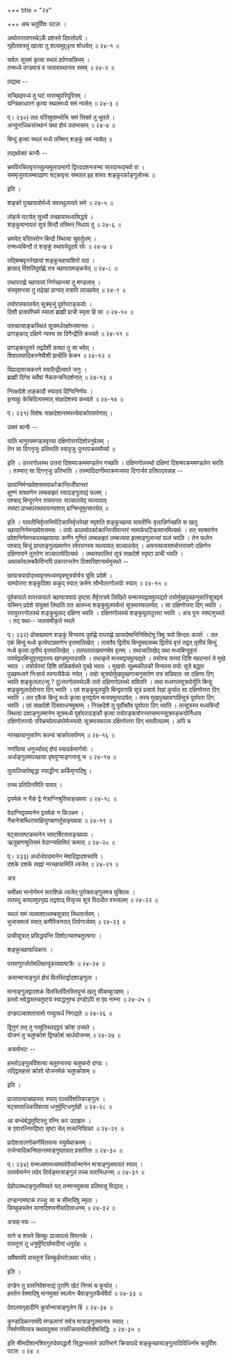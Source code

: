 +++
title = "२४"

+++
अथ चतुर्विंशः पटलः ।  

अथोत्तरायणस्थेऽर्के प्रशस्ते दिवसोदये ।  
गृहीतवास्तुं खात्वा तु शल्यमुद्द्धृत्य शोधयेत् ॥ २४-१ ॥  

सर्वतः सुसमं कृत्वा स्थलं दर्पणसन्निभम् ।  
तन्मध्ये दण्डमात्रं व जलावस्थानतः समम् ॥ २४-२ ॥  

तद्यथा --  

सच्छिद्रमध्यं तु घटं भाराम्बुपरिपूरितम् ।  
यन्त्रिकाधारगं कृत्वा स्थलमध्ये समं न्यसेत् ॥ २४-३ ॥  

प्। २३०) ततः परिस्रुताम्भोभिः समं सिक्ते तु भूतले ।  
अन्यूनाधिकसंस्थानं यथा ज्ञेयं तदम्भसाम् ॥ २४-४ ॥  

बिन्दुं कृत्वा स्थलं मध्ये तस्मिन् शङ्कुं समं न्यसेत् ॥  

तद्यथोक्तं चान्यैः --  

भ्रमविरचितवृत्तस्तुल्यमूलाग्रभागो द्विरददशनजन्मा सारदारूद्भवो वा ।  
सममृजुरवलम्बादव्रणः षट्कवृत्तः समतल इह शस्तः शङ्कुरर्काङ्गुलोच्चः ॥  

इति ।  

शङ्को पुच्छाग्रयोर्मध्ये यवस्थूलायते समे ॥ २४-५ ॥  

लोहजे घटयेत् सूच्यौ तच्छायामध्यसिद्धये ।  
शङ्कुमानायतं सूत्रं बिन्दौ तस्मिन् निधाय तु ॥ २४-६ ॥  

भ्रमयेत् परितस्तेन बिन्दौ स्थित्वा सुवर्तुलम् ।  
तन्मध्यबिन्दौ तं शङ्कुं स्थापयेदुदये रवेः ॥ २४-७ ॥  

तद्बिम्बवृत्तरेखायां शङ्कुच्छायाशिरो यदा ।  
ह्रासाद् विंशतिपूर्वाह्णे तत्र च्छायाग्रमङ्कयेत् ॥ २४-८ ॥  

तथापराह्णे च्छायायां निर्गच्छन्त्यां तु मण्डलात् ।  
संस्पृशन्त्यां तु तद्रेखां प्राग्वत् तत्रापि लाञ्छयेत् ॥ २४-९ ॥  

तयोरास्फालयेत् सूत्रमृजुं पूर्वापराङ्कयोः ।  
दिशौ प्राक्पश्चिमे स्यातां ब्राह्मी प्राची स्मृता हि सा ॥ २४-१० ॥  

पाश्चात्याङ्कस्थितं सूत्रमर्धरक्षोघ्नमानतः ।  
प्रागङ्काद् दक्षिणे न्यस्य सा दिगैन्द्रीति कथ्यते ॥ २४-११ ॥  

प्रागङ्कादुत्तरे तद्वदैशी काष्ठा तु सा भवेत् ।  
शिवालयादिकरणेष्वैशी प्राचीति केचन ॥ २४-१२ ॥  

विप्राद्यावासकरणे स्यादैन्द्रीत्यपरे जगुः ।  
ब्राह्मी दिगेव सर्वेषां नैकतन्त्रनिदर्शनात् ॥ २४-१३ ॥  

निरक्षदेशे लङ्कादौ स्यादयं दिग्विनिर्णयः ।  
इत्याहुः केचिदित्यस्मात् साक्षदेशस्य कथ्यते ॥ २४-१४ ॥  

प्। २३१) विशेषः साक्षदेशानामस्त्येवार्कापसर्पणात् ।  

उक्तं चान्यैः --  

याति भानुरपमण्डलवृत्त्या दक्षिणोत्तरदिशोरनुवेलम् ।  
तेन सा दिगनृजुः प्रतिभाति स्यादृजुः पुनरपक्रममौर्व्या ॥  

इति । उत्तरगोलस्थ उत्तरां दिशमपक्रममण्डलेन गच्छति । दक्षिणगोलस्थो दक्षिणां दिशमपक्रममण्डलेन चरति । तस्मात् सा दिगनृजुः प्रतिभाति । तस्मादिदानीमपक्रमज्यया दिगार्जवं प्रतिपादयन्नाह --  

छायानिर्मनप्रवेशसमयार्काक्रान्तिजीवान्तरं  
क्षुण्णं सश्रवणेन लम्बकहृतं स्यादङ्गुलाद्यं फलम् ।  
पश्चाद् बिन्दुरनेन रव्ययनतः सञ्चालयेद् व्यत्ययात्  
स्पष्टा प्राच्यपराथवायनवशात् प्राग्बिन्दुमुत्सारयेत् ॥  

इति । यावतीभिर्वृत्ताभिर्घटिकाभिर्वृत्तरेखां स्पृशति शङ्कुच्छाया यावतीभिः वृत्तान्निर्गच्छति स खलु च्छायानिर्गमनप्रवेशसमयः । तयोः कालयोरर्काक्रान्तिजीवान्तरं नामार्कघटिकामानमित्यर्थः । तत् स्वश्रवणेन प्रवेशनिर्गमनकालच्छायायाः कर्णेन गुणितं लम्बकहृतं लम्बज्यया हृतमङ्गुलाभ्यां फलं भवति । तेन फलेन पश्चाद् बिन्दुं प्राप्ताङ्गुलप्रमाणेन रवेरयनस्य व्यत्ययात् सञ्चालयेत् । अयनव्यत्ययश्चोत्तरायणे दक्षिणेन दक्षिणायने तूत्तरेण सञ्चालयेदित्यर्थः । तथास्फालितं सूत्रं साक्षदेशे स्पृष्टा प्राची भवति । अथार्कावलम्बकैर्विनापि प्रकारान्तरेण दिक्परिज्ञानार्थमुच्यते --  

छायात्रयाग्रोद्भववृत्तमध्यस्पृक्सूत्रयोर्यत्र युतिः प्रदेशे ।  
याम्योत्तरा शङ्कुदिशा ककुप् स्यात् क्रमेण सौम्येतरगोलयोः स्यात् ॥ २४-१५ ॥  

पूर्वकपाले वापरकपाले च्छायात्रयाग्रं दृष्ट्वा तैर्वृत्तत्रये लिखिते यन्मत्स्यद्वयमुत्पद्यते तयोर्मुखपुच्छानुसारिसूत्रद्वयं यस्मिन् प्रदेशे संयुक्तं तिष्ठति तत आरम्भ्य शङ्कुमूलपर्यन्तं सूत्रमास्फालयेत् । सा दक्षिणोत्तरा दिग् भवति । रवावुत्तरगोलस्थे शङ्कुमूलाद् दक्षिणा भवति । दक्षिणगोलस्थे शङ्कुमूलादुत्तरा भवति । अत्र पुनः स्पष्टमुच्यते । तद् यथा-- जलसमीकृते स्थले   

प्। २३२) प्रोक्तप्रमाणं शङ्कुं विन्यस्य पूर्वाह्णे वापराह्णे छायाग्रेष्वभिनिविष्टेषु त्रिषु त्रयो बिन्दवः कार्याः । तत एकं बिन्दुं मध्ये कृत्वेष्टप्रमाणेन वृत्तमालिखेत् । तावतैव द्वितीयं बिन्दुमवलम्ब्य द्वितीयं वृत्तं तद्वत् तृतीयं बिन्दुं मध्ये कृत्वा तृतीयं वृत्तमालिखेत् । ततस्तावत्प्रमाणमेव वृत्तम् । तथाचालिखेद् यथा मध्यबिन्दुवृत्तं पार्श्वद्वयबिन्दुवृत्तद्वयस्य खण्डमुत्पादयति । तथाकृते मत्स्यद्वयमुत्पद्यते । तयोश्च यस्यां दिशि महदन्तरं ते मुखे भवतः । तयोर्यस्यां दिशि सन्निकर्षस्ते पुच्छे भवतः । मुखयोः सूक्ष्मकीलकौ विन्यस्य तयोः सूत्रे बद्ध्वा पुच्छमध्यगे निःसार्य स्वगत्यैकैकं नयेत् । तयोः सूत्रयोर्मुखपुच्छगत्यनुसारेण यत्र सन्निपातः सा दक्षिणा दिग् भवति शङ्कुतला(न्यु ? दु)त्तरगोलस्थेऽर्के ततो दक्षिणगोलस्थे सवितरि । तथा मध्यगतसूत्रयोर्युति बिन्दुः शङ्कुमूलादेवोत्तरा दिग् भवति । एवं शङ्कुमूलयुति बिन्द्ववगाहि सूत्रं प्रसार्य रेखां कुर्यात् सा दक्षिणोत्तरा दिग् भवति । तत एकैकं बिन्दुं मध्ये कृत्वा वृत्तद्वयेन मत्स्यमुत्पादयेत् । तस्य मुखपुच्छावगाहिसूत्रं पूर्वापरा दिग् भवति । एवं साक्षदेशे दिक्साधनमुक्तम् । निरक्षदेशे तु पूर्वोक्तैव पूर्वापरा दिग् भवति । तत्सूत्रस्य मध्यबिन्दौ स्थित्वा दशाङ्गुलमानेन सूत्रमध्ये पूर्वापरादङ्कौ कृत्वा तयोरङ्कयोरन्तरसमानसूत्रमङ्कयोर्निधाय दक्षिणोत्तरयोः परिभ्रम्योत्पन्नयोर्मत्स्ययोः सूत्रमास्फाल्य दक्षिणोत्तरा दिग् भवतीत्यलम् । अपि च  

नरच्छायानुसारेण कल्प्यं चार्कापसर्पणम् ॥ २४-१६ ॥  

गणयित्वा धनुर्ज्यावद् ज्ञेयं स्यादर्कमार्गयोः ।  
अर्धाङ्गुलमपच्छाया वृषयुग्माङ्गनासु च ॥ २४-१७ ॥  

तुलालिचापेष्वृद्धा स्याद्धीना कर्किमृगादिषु ।  

तच्च प्रतिदिनमिति यावत् ।  

द्वयमेकं न नैकं द्वे नेत्राग्निश्रुतिसङ्ख्यया ॥ २४-१८ ॥  

वेदाग्निद्वयमानेन द्वयमेकं न किञ्चन ।  
नैकनेत्राब्धिरामाक्षियुगबाणर्तुसङ्ख्यया ॥ २४-१९ ॥  

षट्सप्ताष्टकमानेन चाष्टर्षिरससङ्ख्यया ।  
ऋतुबाणश्रुतिसमं वेदाग्न्यक्षिमितं क्रमात् ॥ २४-२० ॥  

प्। २३३) अर्धार्धपादमानेन मेषादिद्वादशस्वपि ।  
दशके दशके त्वह्नां नरच्छायामितिं त्यजेत् ॥ २४-२१ ॥  

अत्र   

समीक्ष्य भानोर्गमनं सराशिकं त्यजेत् पुरोक्ताङ्गुलमत्र युक्तितः ।  
ततस्तु काष्ठामुपगृह्य तद्वशाद् विसृज्य सूत्रं विदधीत वस्त्वलम् ॥ २४-२२ ॥  

स्थलं समं जलवशाल्लम्बसूत्रात् स्थितार्जवम् ।  
भुजासमत्वं स्यात् कर्णैस्त्रिनरात् तिर्यगार्जवम् ॥ २४-२३ ॥  

प्राचीसूत्रात् प्रसिद्ध्यन्ति दिशोऽन्याश्चतुरश्रगाः ।  

शङ्कुच्छायाधिकारः ।  

परमाणुरजोरोमलिक्षायूकायवाष्टकैः ॥ २४-२४ ॥  

क्रमान्मानाङ्गुलं ज्ञेयं वितस्तिर्द्वादशाङ्गुला ।  

मानाङ्गुलद्वादशकं वितस्तिर्वितस्तियुग्मं खलु सीकष्कुञ्ज्ञम् ।  
हस्तो भवेद्धस्तचतुष्टयं स्याद्धनुश्च दण्डोऽपि स एव नाम्ना ॥ २४-२५ ॥  

दण्डपञ्चाशतायामो गव्यूत्यर्धं निगद्यते ॥ २४-२६ ॥  

द्विगुणं तत् तु गव्यूतिस्तद्द्वयं क्रोश उच्यते ।  
योजनं तु चतुष्क्रोशं द्विष्क्रोशं चार्धयोजनम् ॥ २४-२७ ॥  

अत्रार्यभटः --  

हस्तोऽङ्गुलविंशत्या चतुरुत्तरया चतुष्करो दण्डः ।  
तद्द्विसहस्रं क्रोशो योजनमेकं चतुष्क्रोशम् ॥  

इति ।  

प्राजापत्याख्यहस्तः स्यात् पञ्चविंशतिकाङ्गुलः ।  
षट्सप्ताधिकविंशत्या धनुर्मुष्टिधनुर्ग्रहौ ॥ २४-२८ ॥  

आ सन्धेर्बद्धमुष्टिस्तु रत्निः कर उदाहृतः ।  
स एवारत्निरुद्दिष्टा सृष्टा चेत् तत्कनिष्ठिका ॥ २४-२९ ॥  

प्रादेशतालगोकर्णवितस्त्यः स्युर्यथाक्रमम् ।  
तर्जन्यादिकनिष्ठान्तमाङ्गुष्ठाग्रात् प्रसारिता ॥ २४-३० ॥  

प्। २३४) यन्मध्यमामध्यमपर्वदैर्घ्यान्मानेन मात्राङ्गुलमायतं स्यात् ।  
तत्पर्वमानेन तदेव तिर्यङ्मात्राङ्गुलं तच्च तताभिधानम् ॥ २४-३१ ॥  

देहोपलब्धाङ्गुलमिष्यते यत् तन्मानयुक्त्या प्रतिमासु विद्यात् ।  

दण्डानामष्टकं रज्जुः सा च सीमादिषु स्मृता ।  
किष्कुहस्तेन यानादिशयनीयादिसाधनम् ॥ २४-३२ ॥  

अत्राह मयः --  

याने च शयने किष्कुः प्राजापत्यं विमानके ।  
वास्तूनां तु धनुर्मुष्टिर्ग्रामादीनां धनुर्ग्रहः ॥  

सर्वेषामपि वास्तूनां किष्कुर्हस्तोऽथवा भवेत् ।  

इति ।  

दण्डेन तु ग्रामनिवेशनाद्यं पुराणि खेटं निगमं च कुर्यात् ।  
हस्तेन वेश्मादिषु मानमुक्तं स्वल्पेन चैवाङ्गुलकैर्यवैर्वा ॥ २४-३३ ॥  

देवालयगृहादीनि कुर्यान्मात्राङ्गुलेन हि ॥ २४-३४ ॥  

कुण्डादिकानामपि मण्डलानां सर्वत्र मात्राङ्गुलमानतः स्यात् ।  
निर्माणमित्यत्र यथावदुक्ता तत्तत्क्रियाभेदविशेषसिद्धिः ॥ २४-३५ ॥  

इति श्रीमदीशानशिवगुरुदेवपद्धतौ सिद्धान्तसारे उपरिभागे क्रियापादे शङ्कुच्छायाङ्गुलादिविधिर्नाम चतुर्विंशः पटलः ॥ २४ ॥  
